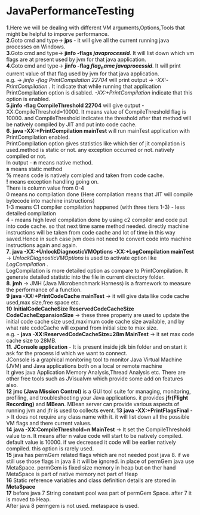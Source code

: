 # JavaPerformanceTesting
**1**.Here we will be dealing with different VM arguments,Options,Tools that might be helpful to imporve performance.
<br/>
**2**.Goto cmd and type-> **jps** - it will give all the current running java processes on Windows. 
<br/>
**3**.Goto cmd and type-> **jinfo -flags $javaprocessid$**. It will list down which vm flags are at present used by jvm for that java application.
<br/>
**4**.Goto cmd and type-> **jinfo -flag $flag_name$ $javaprocessid$**. It will print current value of that flag used by jvm for that java application.
<br/> e.g. -> _jinfo -flag PrintCompilation 22704_ will print output -> _-XX:-PrintCompilation_ . It indicate that while running that application PrintCompilation option is disabled. _-XX:+PrintCompilation_ indicate that this option is enabled.
<br/>
**5**.**jinfo -flag CompileThreshold 22704** will give output -XX:CompileThreshold=10000. It means value of CompileThreshold flag is 10000. and 
 CompileThreshold indicates the threshold after that method will be natively compiled by JIT and put into code cache.
<br/>
**6**. **java -XX:+PrintCompilation mainTest** will run mainTest application with PrintCompilation enabled. <br/> PrintCompilation option gives statistics like which tier of jit compilation is used.method is static or not. any exception occurred or not. natively compiled or not.
<br/>
In output - 
**n** means native method.<br/>
**s** means static method<br/>
**%** means code is natively comipled and taken from code cache.<br/>
**!** means exception handling going on.<br/>
There is column value from 0-4 <br/>
0 means no compilation done (Here compilation means that JIT will compile bytecode into machine instructions) <br/>
1-3 means C1 compiler compilation happened (with three tiers 1-3) - less detailed compilation  <br/>
4 - means high level compilation done by using c2 compiler and code put into code cache. so that next time same method needed. directly machine instructions will be taken from code cache and lot of time in this way saved.Hence in such case jvm does not need to convert code into machine instructions again and again. <br/>
**7**. **java -XX:+UnlockDiagnosticVMOptions -XX:+LogCompilation mainTest** -> _UnlockDiagnosticVMOptions_ is used to activate option like _LogCompilation_ . <br/> LogCompilation is more detailed option as compare to PrintCompilation. It generate detailed statistic into the file in current directory folder.<br/>
**8**. **jmh** -> JMH (Java Microbenchmark Harness) is a framework to measure the performance of a function. <br/>
**9** **java -XX:+PrintCodeCache mainTest** -> it will give data like code cache used,max size,free space etc.<br/>
**10** **InitialCodeCacheSize ReservedCodeCacheSize CodeCacheExpansionSize** -> these three property are used to update the initial code cache size used,maximum code cache size available, and by what rate codeCache will expand from initial size to max size.<br/>
e.g. - **java -XX:ReservedCodeCacheSize=28m MainTest** -> it set max code cache size to 28MB.<br/>
**11**. **JConsole application** - It is present inside jdk bin folder and on start it ask for the process id which we want to connect.<br/>JConsole is a graphical monitoring tool to monitor Java Virtual Machine (JVM) and Java applications both on a local or remote machine<br/>
It gives java Application Memory Analysis,Thread Analysis etc. There are other free tools such as JVisualvm which provide some add on features also. <br/>
**12** **jmc (Java Mission Control)** is a GUI tool suite for managing, monitoring, profiling, and troubleshooting your Java applications. it provides **jfr(Flight Recording)** and **MBean**. MBean server can provide various aspects of running jvm and jfr is used to collects event.
**13** **java -XX:+PrintFlagsFinal** -> It does not require any class name with it. it will list down all the possible VM flags and there current values.<br/>
**14** **java -XX:CompileThreshold=n MainTest** -> It set the CompileThreshold value to n. It means after n value code will start to be natively compiled. default value is 10000. if we decreased it code will be earlier natively compiled. this option is rarely used.<br/>
**15** java has permGem related flags which are not needed post java 8. if we still use those flags in java 8 it will be ignored. in place of permGem java use MetaSpace. permGem is fixed size memory in heap but on ther hand MetaSpace is part of native memory not part of Heap <br/>
**16** Static reference variables and class definition details are stored in **MetaSpace**<br/>
**17** before java 7 String constant pool was part of permGem Space. after 7 it is moved to Heap. <br/>
After java 8 permgem is not used. metaspace is used. <br/>

